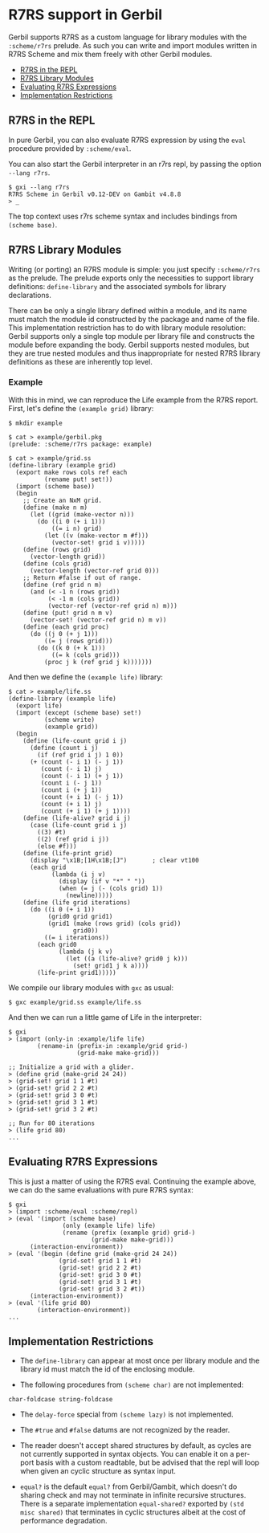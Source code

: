 # R7RS support in Gerbil

Gerbil supports R7RS as a custom language for library modules with the
`:scheme/r7rs` prelude.  As such you can write and import modules
written in R7RS Scheme and mix them freely with other Gerbil
modules.

<!-- toc -->

- [R7RS in the REPL](#r7rs-in-the-repl)
- [R7RS Library Modules](#r7rs-library-modules)
- [Evaluating R7RS Expressions](#evaluating-r7rs-expressions)
- [Implementation Restrictions](#implementation-restrictions)

<!-- tocstop -->

## R7RS in the REPL

In pure Gerbil, you can also evaluate R7RS expression by using the
`eval` procedure provided by `:scheme/eval`.

You can also start the Gerbil interpreter in an r7rs repl, by passing
the option `--lang r7rs`.
```
$ gxi --lang r7rs
R7RS Scheme in Gerbil v0.12-DEV on Gambit v4.8.8
> _
```

The top context uses r7rs scheme syntax and includes bindings from `(scheme base)`.

## R7RS Library Modules

Writing (or porting) an R7RS module is simple: you just specify
`:scheme/r7rs` as the prelude.  The prelude exports only the
necessities to support library definitions: `define-library` and the
associated symbols for library declarations.

There can be only a single library defined within a module, and its
name must match the module id constructed by the package and name of
the file. This implementation restriction has to do with library
module resolution: Gerbil supports only a single top module per
library file and constructs the module before expanding the body.
Gerbil supports nested modules, but they are true nested modules and
thus inappropriate for nested R7RS library definitions as these are
inherently top level.

### Example

With this in mind, we can reproduce the Life example from the R7RS report.
First, let's define the `(example grid)` library:
```
$ mkdir example

$ cat > example/gerbil.pkg
(prelude: :scheme/r7rs package: example)

$ cat > example/grid.ss
(define-library (example grid)
  (export make rows cols ref each
          (rename put! set!))
  (import (scheme base))
  (begin
    ;; Create an NxM grid.
    (define (make n m)
      (let ((grid (make-vector n)))
        (do ((i 0 (+ i 1)))
            ((= i n) grid)
          (let ((v (make-vector m #f)))
            (vector-set! grid i v)))))
    (define (rows grid)
      (vector-length grid))
    (define (cols grid)
      (vector-length (vector-ref grid 0)))
    ;; Return #false if out of range.
    (define (ref grid n m)
      (and (< -1 n (rows grid))
           (< -1 m (cols grid))
           (vector-ref (vector-ref grid n) m)))
    (define (put! grid n m v)
      (vector-set! (vector-ref grid n) m v))
    (define (each grid proc)
      (do ((j 0 (+ j 1)))
          ((= j (rows grid)))
        (do ((k 0 (+ k 1)))
            ((= k (cols grid)))
          (proc j k (ref grid j k)))))))
```

And then we define the `(example life)` library:
```
$ cat > example/life.ss
(define-library (example life)
  (export life)
  (import (except (scheme base) set!)
          (scheme write)
          (example grid))
  (begin
    (define (life-count grid i j)
      (define (count i j)
        (if (ref grid i j) 1 0))
      (+ (count (- i 1) (- j 1))
         (count (- i 1) j)
         (count (- i 1) (+ j 1))
         (count i (- j 1))
         (count i (+ j 1))
         (count (+ i 1) (- j 1))
         (count (+ i 1) j)
         (count (+ i 1) (+ j 1))))
    (define (life-alive? grid i j)
      (case (life-count grid i j)
        ((3) #t)
        ((2) (ref grid i j))
        (else #f)))
    (define (life-print grid)
      (display "\x1B;[1H\x1B;[J")       ; clear vt100
      (each grid
            (lambda (i j v)
              (display (if v "*" " "))
              (when (= j (- (cols grid) 1))
                (newline)))))
    (define (life grid iterations)
      (do ((i 0 (+ i 1))
           (grid0 grid grid1)
           (grid1 (make (rows grid) (cols grid))
                  grid0))
          ((= i iterations))
        (each grid0
              (lambda (j k v)
                (let ((a (life-alive? grid0 j k)))
                  (set! grid1 j k a))))
        (life-print grid1)))))

```

We compile our library modules with `gxc` as usual:
```
$ gxc example/grid.ss example/life.ss
```

And then we can run a little game of Life in the interpreter:
```
$ gxi
> (import (only-in :example/life life)
        (rename-in (prefix-in :example/grid grid-)
                   (grid-make make-grid)))

;; Initialize a grid with a glider.
> (define grid (make-grid 24 24))
> (grid-set! grid 1 1 #t)
> (grid-set! grid 2 2 #t)
> (grid-set! grid 3 0 #t)
> (grid-set! grid 3 1 #t)
> (grid-set! grid 3 2 #t)

;; Run for 80 iterations
> (life grid 80)
...
```

## Evaluating R7RS Expressions

This is just a matter of using the R7RS eval.
Continuing the example above, we can do the same evaluations with pure R7RS syntax:
```
$ gxi
> (import :scheme/eval :scheme/repl)
> (eval '(import (scheme base)
               (only (example life) life)
               (rename (prefix (example grid) grid-)
                       (grid-make make-grid)))
      (interaction-environment))
> (eval '(begin (define grid (make-grid 24 24))
              (grid-set! grid 1 1 #t)
              (grid-set! grid 2 2 #t)
              (grid-set! grid 3 0 #t)
              (grid-set! grid 3 1 #t)
              (grid-set! grid 3 2 #t))
      (interaction-environment))
> (eval '(life grid 80)
        (interaction-environment))
...
```

## Implementation Restrictions

- The `define-library` can appear at most once per library module and
  the library id must match the id of the enclosing module.

- The following procedures from `(scheme char)` are not implemented:
```
char-foldcase string-foldcase
```

- The `delay-force` special from `(scheme lazy)` is not implemented.

- The `#true` and `#false` datums are not recognized by the reader.

- The reader doesn't accept shared structures by default, as cycles
  are not currently supported in syntax objects. You can enable it on
  a per-port basis with a custom readtable, but be advised that the repl
  will loop when given an cyclic structure as syntax input.

- `equal?` is the default `equal?` from Gerbil/Gambit, which doesn't
  do sharing check and may not terminate in infinite recursive
  structures.  There is a separate implementation `equal-shared?` exported
  by `(std misc shared)` that terminates in cyclic structures albeit at the
  cost of performance degradation.
